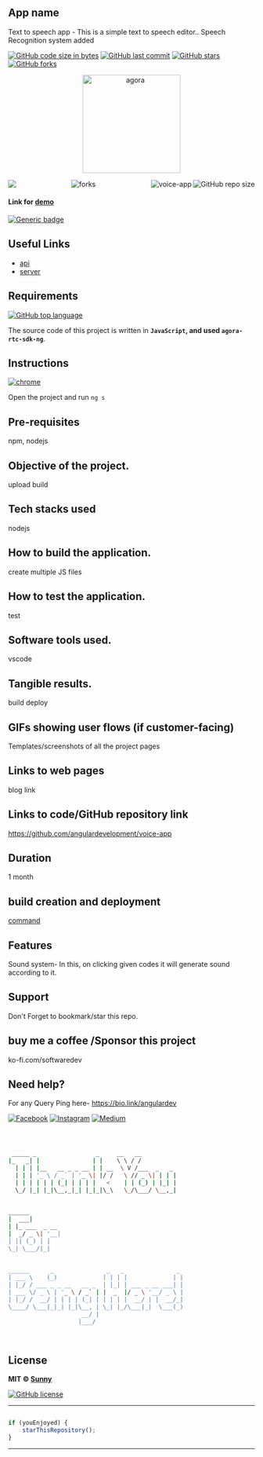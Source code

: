 ## App name
Text to speech app - This is a simple text to speech editor..
Speech Recognition system added

[![GitHub code size in bytes](https://img.shields.io/github/languages/code-size/angulardevelopment/voice-app?logo=github&style=social)](https://github.com/angulardevelopment/) [![GitHub last commit](https://img.shields.io/github/last-commit/angulardevelopment/voice-app?style=social&logo=git)](https://github.com/angulardevelopment/) [![GitHub stars](https://img.shields.io/github/stars/angulardevelopment/voice-app?style=social)](https://github.com/angulardevelopment/voice-app/stargazers) [![GitHub forks](https://img.shields.io/github/forks/angulardevelopment/voice-app?style=social&logo=git)](https://github.com/angulardevelopment/voice-app/network)

<p align="center">
<a href="#">
<img src="src/assets/download.jpg" width="200px" alt="agora"/>
</a>
</p>

<img align="left" src="http://estruyf-github.azurewebsites.net/api/VisitorHit?user=angulardevelopment&repo=voice-app&countColorcountColor&countColor=%237B1E7B"/>
<img align="right" src="https://img.shields.io/github/repo-size/angulardevelopment/voice-app?style=for-the-badge&logo=appveyor" alt="GitHub repo size"/>

<img align="right" alt="voice-app" src="https://socialify.git.ci/angulardevelopment/voice-app/image?font=Inter&forks=1&issues=1&logo=https%3A%2F%2Fencrypted-tbn0.gstatic.com%2Fimages%3Fq%3Dtbn%3AANd9GcT3XNTrF7bUh1kkqV4M7IacbSBLCqgmDAhyVV-Nf7X6nlWhB4eL4-7CfDPaxC0LmyEqX6o%26usqp%3DCAU&name=1&owner=1&pattern=Floating%20Cogs&pulls=1&stargazers=1&theme=Dark" />

<p align="center">
<img src="https://forthebadge.com/images/badges/built-with-love.svg" alt=" forks"/>
</p>

#### Link for [demo](#) 
[![Generic badge](https://img.shields.io/badge/view-demo-orange)](#)

## Useful Links

- [api](#)
- [server](#)


## Requirements

[![GitHub top language](https://img.shields.io/github/languages/top/angulardevelopment/voice-app?logo=html&style=social)](https://github.com/angulardevelopment/)

The source code of this project is written in **`JavaScript`, and used `agora-rtc-sdk-ng`**. 

## Instructions

[![chrome](https://img.shields.io/badge/Open-project-lightgrey.svg?logo=google-chrome&style=popout&logoColor=red)](#)

Open the project and run `ng s` 

## Pre-requisites
npm, nodejs
## Objective of the project.
upload build
## Tech stacks used
nodejs
## How to build the application.
create multiple JS files
## How to test the application.
test
## Software tools used.
vscode
## Tangible results.
build deploy
## GIFs showing user flows (if customer-facing)
Templates/screenshots of all the project pages

## Links to web pages
blog link
## Links to code/GitHub repository link
https://github.com/angulardevelopment/voice-app
## Duration
1 month
## build creation and deployment
[command](https://dashboard.heroku.com/apps/testnodeappnew)
## Features
Sound system- In this, on clicking given codes it will generate sound according to it.


## Support
Don't Forget to bookmark/star this repo.

## buy me a coffee /Sponsor this project
ko-fi.com/softwaredev

## Need help?
For any Query Ping here- 
https://bio.link/angulardev

[![Facebook](https://img.shields.io/badge/Facebook-add-blue.svg?logo=facebook&logoColor=white)](https://www.facebook.com/learnangular2plus/) [![Instagram](https://img.shields.io/badge/Instagram-follow-purple.svg?logo=instagram&logoColor=white)](https://www.instagram.com/angular_development/) [![Medium](https://img.shields.io/badge/Medium-follow-black.svg?logo=medium&logoColor=white)](https://eraoftech.medium.com/ )


```bash



 _____ _                 _     __   __            
|_   _| |               | |    \ \ / /            
  | | | |__   __ _ _ __ | | __  \ V /___  _   _   
  | | | '_ \ / _` | '_ \| |/ /   \ // _ \| | | |  
  | | | | | | (_| | | | |   <    | | (_) | |_| |  
  \_/ |_| |_|\__,_|_| |_|_|\_\   \_/\___/ \__,_|  
                                                  
                                                  
______                                            
|  ___|                                           
| |_ ___  _ __                                    
|  _/ _ \| '__|                                   
| || (_) | |                                      
\_| \___/|_|                                      
                                                  
                                                  
______      _               _   _               _ 
| ___ \    (_)             | | | |             | |
| |_/ / ___ _ _ __   __ _  | |_| | ___ _ __ ___| |
| ___ \/ _ \ | '_ \ / _` | |  _  |/ _ \ '__/ _ \ |
| |_/ /  __/ | | | | (_| | | | | |  __/ | |  __/_|
\____/ \___|_|_| |_|\__, | \_| |_/\___|_|  \___(_)
                     __/ |                        
                    |___/                         

 


```

## License

**MIT &copy; [Sunny](https://github.com/angulardevelopment/voice-app/blob/master/LICENSE)**

[![GitHub license](https://img.shields.io/github/license/angulardevelopment/voice-app?style=social&logo=github)](https://github.com/angulardevelopment/voice-app/blob/master/LICENSE) 

---------

```javascript

if (youEnjoyed) {
    starThisRepository();
}

```

-----------



